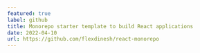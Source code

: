 ```yaml
---
featured: true
label: github
title: Monorepo starter template to build React applications
date: 2022-04-10
url: https://github.com/flexdinesh/react-monorepo
---
```


